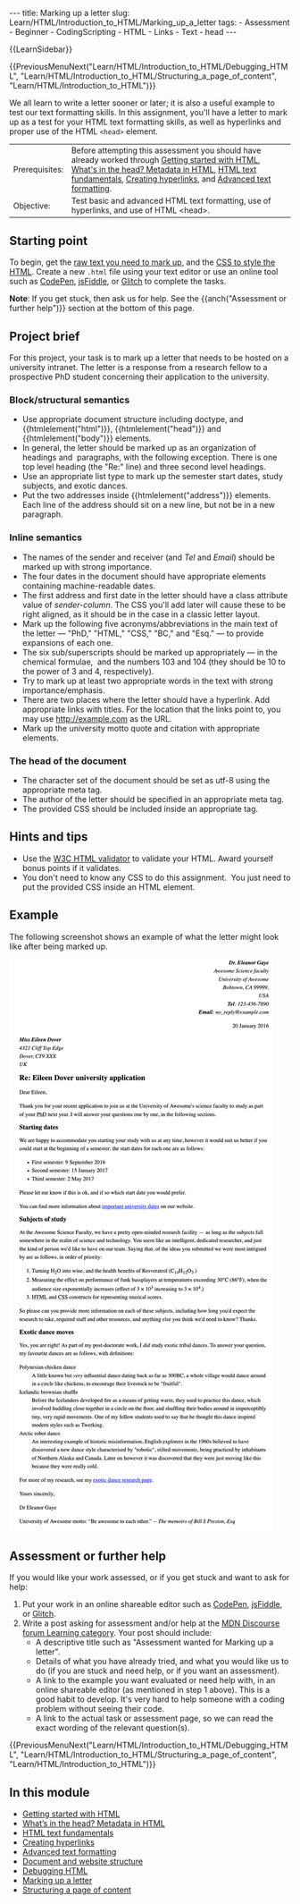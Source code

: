 --- title: Marking up a letter slug: Learn/HTML/Introduction\_to\_HTML/Marking\_up\_a\_letter tags: - Assessment - Beginner - CodingScripting - HTML - Links - Text - head ---

{{LearnSidebar}}

{{PreviousMenuNext("Learn/HTML/Introduction\_to\_HTML/Debugging\_HTML", "Learn/HTML/Introduction\_to\_HTML/Structuring\_a\_page\_of\_content", "Learn/HTML/Introduction\_to\_HTML")}}

We all learn to write a letter sooner or later; it is also a useful example to test our text formatting skills. In this assignment, you'll have a letter to mark up as a test for your HTML text formatting skills, as well as hyperlinks and proper use of the HTML `<head>` element.

<table><tbody><tr class="odd"><td>Prerequisites:</td><td>Before attempting this assessment you should have already worked through <a href="/en-US/docs/Learn/HTML/Introduction_to_HTML/Getting_started">Getting started with HTML</a>, <a href="/en-US/docs/Learn/HTML/Introduction_to_HTML/The_head_metadata_in_HTML">What's in the head? Metadata in HTML</a>, <a href="/en-US/docs/Learn/HTML/Introduction_to_HTML/HTML_text_fundamentals">HTML text fundamentals</a>, <a href="/en-US/docs/Learn/HTML/Introduction_to_HTML/Creating_hyperlinks">Creating hyperlinks</a>, and <a href="/en-US/docs/Learn/HTML/Introduction_to_HTML/Advanced_text_formatting">Advanced text formatting</a>.</td></tr><tr class="even"><td>Objective:</td><td>Test basic and advanced HTML text formatting, use of hyperlinks, and use of HTML &lt;head&gt;.</td></tr></tbody></table>

Starting point
--------------

To begin, get the [raw text you need to mark up](https://github.com/mdn/learning-area/blob/master/html/introduction-to-html/marking-up-a-letter-start/letter-text.txt), and the [CSS to style the HTML](https://github.com/mdn/learning-area/blob/master/html/introduction-to-html/marking-up-a-letter-start/css.txt). Create a new `.html` file using your text editor or use an online tool such as [CodePen](https://codepen.io/), [jsFiddle](https://jsfiddle.net/), or [Glitch](https://glitch.com/) to complete the tasks.

**Note**: If you get stuck, then ask us for help. See the {{anch("Assessment or further help")}} section at the bottom of this page.

Project brief
-------------

For this project, your task is to mark up a letter that needs to be hosted on a university intranet. The letter is a response from a research fellow to a prospective PhD student concerning their application to the university.

### Block/structural semantics

-   Use appropriate document structure including doctype, and {{htmlelement("html")}}, {{htmlelement("head")}} and {{htmlelement("body")}} elements.
-   In general, the letter should be marked up as an organization of headings and  paragraphs, with the following exception. There is one top level heading (the "Re:" line) and three second level headings.
-   Use an appropriate list type to mark up the semester start dates, study subjects, and exotic dances.
-   Put the two addresses inside {{htmlelement("address")}} elements. Each line of the address should sit on a new line, but not be in a new paragraph.

### Inline semantics

-   The names of the sender and receiver (and *Tel* and *Email*) should be marked up with strong importance.
-   The four dates in the document should have appropriate elements containing machine-readable dates.
-   The first address and first date in the letter should have a class attribute value of *sender-column*. The CSS you'll add later will cause these to be right aligned, as it should be in the case in a classic letter layout.
-   Mark up the following five acronyms/abbreviations in the main text of the letter — "PhD," "HTML," "CSS," "BC," and "Esq." — to provide expansions of each one.
-   The six sub/superscripts should be marked up appropriately — in the chemical formulae,  and the numbers 103 and 104 (they should be 10 to the power of 3 and 4, respectively).
-   Try to mark up at least two appropriate words in the text with strong importance/emphasis.
-   There are two places where the letter should have a hyperlink. Add appropriate links with titles. For the location that the links point to, you may use http://example.com as the URL.
-   Mark up the university motto quote and citation with appropriate elements.

### The head of the document

-   The character set of the document should be set as utf-8 using the appropriate meta tag.
-   The author of the letter should be specified in an appropriate meta tag.
-   The provided CSS should be included inside an appropriate tag.

Hints and tips
--------------

-   Use the [W3C HTML validator](https://validator.w3.org/) to validate your HTML. Award yourself bonus points if it validates.
-   You don't need to know any CSS to do this assignment.  You just need to put the provided CSS inside an HTML element.

Example
-------

The following screenshot shows an example of what the letter might look like after being marked up.

![Example](letter-update.png)

Assessment or further help
--------------------------

If you would like your work assessed, or if you get stuck and want to ask for help:

1.  Put your work in an online shareable editor such as [CodePen](https://codepen.io/), [jsFiddle](https://jsfiddle.net/), or [Glitch](https://glitch.com/).
2.  Write a post asking for assessment and/or help at the [MDN Discourse forum Learning category](https://discourse.mozilla.org/c/mdn/learn). Your post should include:
    -   A descriptive title such as "Assessment wanted for Marking up a letter".
    -   Details of what you have already tried, and what you would like us to do (if you are stuck and need help, or if you want an assessment).
    -   A link to the example you want evaluated or need help with, in an online shareable editor (as mentioned in step 1 above). This is a good habit to develop. It's very hard to help someone with a coding problem without seeing their code.
    -   A link to the actual task or assessment page, so we can read the exact wording of the relevant question(s).

{{PreviousMenuNext("Learn/HTML/Introduction\_to\_HTML/Debugging\_HTML", "Learn/HTML/Introduction\_to\_HTML/Structuring\_a\_page\_of\_content", "Learn/HTML/Introduction\_to\_HTML")}}

In this module
--------------

-   [Getting started with HTML](/en-US/docs/Learn/HTML/Introduction_to_HTML/Getting_started)
-   [What’s in the head? Metadata in HTML](/en-US/docs/Learn/HTML/Introduction_to_HTML/The_head_metadata_in_HTML)
-   [HTML text fundamentals](/en-US/docs/Learn/HTML/Introduction_to_HTML/HTML_text_fundamentals)
-   [Creating hyperlinks](/en-US/docs/Learn/HTML/Introduction_to_HTML/Creating_hyperlinks)
-   [Advanced text formatting](/en-US/docs/Learn/HTML/Introduction_to_HTML/Advanced_text_formatting)
-   [Document and website structure](/en-US/docs/Learn/HTML/Introduction_to_HTML/Document_and_website_structure)
-   [Debugging HTML](/en-US/docs/Learn/HTML/Introduction_to_HTML/Debugging_HTML)
-   [Marking up a letter](/en-US/docs/Learn/HTML/Introduction_to_HTML/Marking_up_a_letter)
-   [Structuring a page of content](/en-US/docs/Learn/HTML/Introduction_to_HTML/Structuring_a_page_of_content)
